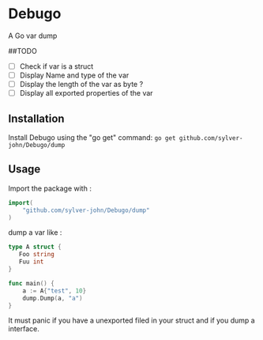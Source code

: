 # Debugo
A Go var dump

##TODO

- [ ] Check if var is a struct
- [ ] Display Name and type of the var
- [ ] Display the length of the var as byte ? 
- [ ] Display all exported properties of the var

## Installation

Install Debugo using the "go get" command:
``go get github.com/sylver-john/Debugo/dump``

## Usage

Import the package with :
```go 
import(
	"github.com/sylver-john/Debugo/dump"
)
```

dump a var like :
```go 
type A struct {
   Foo string
   Fuu int
}

func main() {
	a := A{"test", 10}
	dump.Dump(a, "a")
}
```

It must panic if you have a unexported filed in your struct and if you dump a interface.
